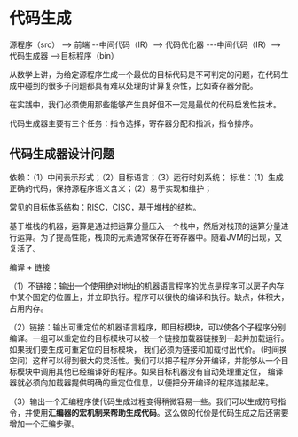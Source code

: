 # 代码生成

源程序（src） --> 前端 --中间代码（IR）--> 代码优化器 ---中间代码（IR）--> 代码生成器 -->目标程序（bin） 

从数学上讲，为给定源程序生成一个最优的目标代码是不可判定的问题，在代码生成中碰到的很多子问题都具有难以处理的计算复杂性，比如寄存器分配。

在实践中，我们必须使用那些能够产生良好但不一定是最优的代码启发性技术。

代码生成器主要有三个任务：指令选择，寄存器分配和指派，指令排序。

## 代码生成器设计问题

依赖：（1）中间表示形式；（2）目标语言；（3）运行时刻系统；
标准：（1）生成正确的代码，保持源程序语义含义；（2）易于实现和维护；

常见的目标体系结构：RISC，CISC，基于堆栈的结构。

基于堆栈的机器，运算是通过把运算分量压入一个栈中，然后对栈顶的运算分量进行运算。为了提高性能，栈顶的元素通常保存在寄存器中。随着JVM的出现，又复活了。

编译 + 链接

（1）不链接：输出一个使用绝对地址的机器语言程序的优点是程序可以房子内存中某个固定的位置上，并立即执行。程序可以很快的编译和执行。缺点，体积大，占用内存。

（2）链接：输出可重定位的机器语言程序，即目标模块，可以使各个子程序分别编译。一组可以重定位的目标模块可以被一个链接加载器链接到一起并加载运行。如果我们要生成可重定位的目标模块，
我们必须为链接和加载付出代价。（时间换空间）这样可以得到很大的灵活性。我们可以把子程序分开编译，并能够从一个目标模块中调用其他已经编译好的程序。如果目标机器没有自动处理重定位，
编译器就必须向加载器提供明确的重定位信息，以便把分开编译的程序连接起来。

（3）输出一个汇编程序使代码生成过程变得稍微容易一些。我们可以生成符号指令，并使用**汇编器的宏机制来帮助生成代码**。这么做的代价是代码生成之后还需要增加一个汇编步骤。

